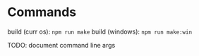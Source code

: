 # Commands

build (curr os): `npm run make`
build (windows): `npm run make:win`

TODO: document command line args